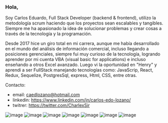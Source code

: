 ### Hola, 

Soy Carlos Eduardo, Full Stack Developer (backend & frontend), utilizo la metodología scrum haciendo que los proyectos sean escalables y tangibles.  Siempre me ha apasionado la idea de solucionar problemas y crear cosas  a través de la tecnología y la programación. 
 
Desde 2017 hice un giro total en mi carrera, aunque me había desarrollado en el mundo del análisis de información comercial, incluso llegando a posiciones gerenciales, siempre fui muy curioso de la tecnología, logrando aprender por mi cuenta VBA (visual basic for applications) e incluso enseñando a otros Excel avanzado. Luego vi la oportunidad en "Henry" y aprendi a ser FullStack manejando tecnologías como: JavaScrip, React, Redux, Sequelize, PostgresSql, express, Html, CSS,  entre otras.


Contacto:
 - email:    caedlozano@hotmail.com
 - linkedin: https://www.linkedin.com/in/carlos-edo-lozano/
 - twitrer:  https://twitter.com/CharlexSir

![image](https://user-images.githubusercontent.com/77077762/122805644-f6a30580-d28e-11eb-9158-483990b4acb9.png)
![image](https://user-images.githubusercontent.com/77077762/122805662-fdca1380-d28e-11eb-9b3a-e468bcdd815a.png)
![image](https://user-images.githubusercontent.com/77077762/122805685-0589b800-d28f-11eb-8692-840db5f0c8c0.png)
![image](https://user-images.githubusercontent.com/77077762/122805704-0b7f9900-d28f-11eb-8384-13130e97430e.png)
![image](https://user-images.githubusercontent.com/77077762/122805735-15090100-d28f-11eb-89e7-8a9ed22d3054.png)
![image](https://user-images.githubusercontent.com/77077762/122805780-23571d00-d28f-11eb-8e4f-86e4de165c3e.png)
![image](https://user-images.githubusercontent.com/77077762/122806783-5f3eb200-d290-11eb-8d1e-b6fac3e3d6e1.png)



